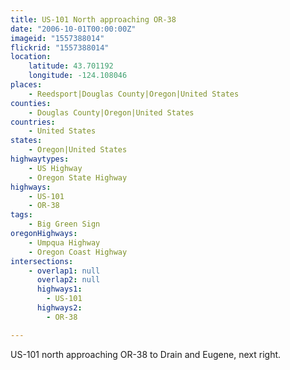 ```yaml
---
title: US-101 North approaching OR-38
date: "2006-10-01T00:00:00Z"
imageid: "1557388014"
flickrid: "1557388014"
location:
    latitude: 43.701192
    longitude: -124.108046
places:
    - Reedsport|Douglas County|Oregon|United States
counties:
    - Douglas County|Oregon|United States
countries:
    - United States
states:
    - Oregon|United States
highwaytypes:
    - US Highway
    - Oregon State Highway
highways:
    - US-101
    - OR-38
tags:
    - Big Green Sign
oregonHighways:
    - Umpqua Highway
    - Oregon Coast Highway
intersections:
    - overlap1: null
      overlap2: null
      highways1:
        - US-101
      highways2:
        - OR-38

---
```

US-101 north approaching OR-38 to Drain and Eugene, next right.